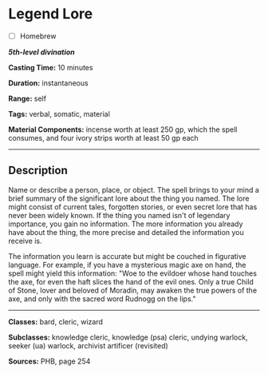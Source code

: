 # Legend Lore

- [ ] Homebrew

***5th-level divination***

**Casting Time:** 10 minutes

**Duration:** instantaneous

**Range:** self

**Tags:** verbal, somatic, material

**Material Components:** incense worth at least 250 gp, which the spell consumes, and four ivory strips worth at least 50 gp each

---

## Description
Name or describe a person, place, or object. The spell brings to your mind a brief summary of the significant lore about the thing you named. The lore might consist of current tales, forgotten stories, or even secret lore that has never been widely known. If the thing you named isn't of legendary importance, you gain no information. The more information you already have about the thing, the more precise and detailed the information you receive is.

The information you learn is accurate but might be couched in figurative language. For example, if you have a mysterious magic axe on hand, the spell might yield this information: "Woe to the evildoer whose hand touches the axe, for even the haft slices the hand of the evil ones. Only a true Child of Stone, lover and beloved of Moradin, may awaken the true powers of the axe, and only with the sacred word Rudnogg on the lips."

---

**Classes:** bard, cleric, wizard

**Subclasses:** knowledge cleric, knowledge (psa) cleric, undying warlock, seeker (ua) warlock, archivist artificer (revisited)

**Sources:** PHB, page 254
